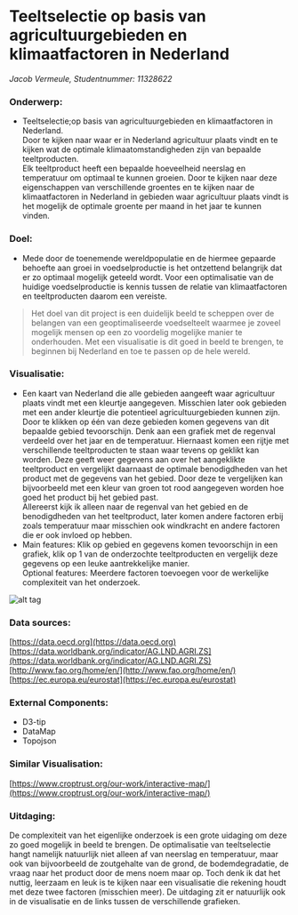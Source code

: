 # Teeltselectie op basis van agricultuurgebieden en klimaatfactoren in Nederland
*Jacob Vermeule, Studentnummer: 11328622*

### Onderwerp:
- Teeltselectie;op basis van agricultuurgebieden en klimaatfactoren in Nederland.<br/>
  Door te kijken naar waar er in Nederland agricultuur plaats vindt en te kijken wat de optimale klimaatomstandigheden zijn van bepaalde teeltproducten. <br/>
  Elk teeltproduct heeft een bepaalde hoeveelheid neerslag en temperatuur om optimaal te kunnen groeien. Door te kijken naar deze eigenschappen 
  van verschillende groentes en te kijken naar de klimaatfactoren in Nederland in gebieden waar agricultuur plaats vindt is het mogelijk de 
  optimale groente per maand in het jaar te kunnen vinden.
  
    
 ### Doel:
 - Mede door de toenemende wereldpopulatie en de hiermee gepaarde behoefte aan groei in voedselproductie is het ontzettend belangrijk
   dat er zo optimaal mogelijk geteeld wordt. Voor een optimalisatie van de huidige voedselproductie is kennis tussen de relatie van 
   klimaatfactoren en teeltproducten daarom een vereiste.<br/>
 >Het doel van dit project is een duidelijk beeld te scheppen over de belangen van een geoptimaliseerde voedselteelt waarmee je zoveel 
 mogelijk mensen op een zo voordelig mogelijke manier te onderhouden. Met een visualisatie is dit goed in beeld te brengen, te beginnen bij 
 Nederland en toe te passen op de hele wereld.
  
### Visualisatie:
- Een kaart van Nederland die alle gebieden aangeeft waar agricultuur plaats vindt met een kleurtje aangegeven. Misschien later ook gebieden
  met een ander kleurtje die potentieel agricultuurgebieden kunnen zijn.<br/>
  Door te klikken op één van deze gebieden komen gegevens van dit bepaalde gebied tevoorschijn. Denk aan een grafiek met de regenval verdeeld 
  over het jaar en de temperatuur. Hiernaast komen een rijtje met verschillende teeltproducten te staan waar tevens op geklikt kan worden.
  Deze geeft weer gegevens aan over het aangeklikte teeltproduct en vergelijkt daarnaast de optimale benodigdheden van het product met de gegevens
  van het gebied. Door deze te vergelijken kan bijvoorbeeld met een kleur van groen tot rood aangegeven worden hoe goed het product bij het gebied
  past.<br/>
  Allereerst kijk ik alleen naar de regenval van het gebied en de benodigdheden van het teeltproduct, later komen andere factoren erbij zoals 
  temperatuur maar misschien ook windkracht en andere factoren die er ook invloed op hebben.
- Main features: Klik op gebied en gegevens komen tevoorschijn in een grafiek, klik op 1 van de onderzochte teeltproducten en vergelijk deze 
  gegevens op een leuke aantrekkelijke manier.<br/>
  Optional features: Meerdere factoren toevoegen voor de werkelijke complexiteit van het onderzoek.

![alt tag](https://github.com/MSVermet/Project/blob/master/doc/Project-visualisation.png)

### Data sources: <br />
[https://data.oecd.org](https://data.oecd.org)<br />
[https://data.worldbank.org/indicator/AG.LND.AGRI.ZS](https://data.worldbank.org/indicator/AG.LND.AGRI.ZS)<br />
[http://www.fao.org/home/en/](http://www.fao.org/home/en/)<br />
[https://ec.europa.eu/eurostat](https://ec.europa.eu/eurostat)<br />


### External Components:
- D3-tip
- DataMap
- Topojson

### Similar Visualisation:<br />
[https://www.croptrust.org/our-work/interactive-map/](https://www.croptrust.org/our-work/interactive-map/)


### Uitdaging:<br/>
De complexiteit van het eigenlijke onderzoek is een grote uidaging om deze zo goed mogelijk in beeld te brengen. De optimalisatie van 
teeltselectie hangt namelijk natuurlijk niet alleen af van neerslag en temperatuur, maar ook van bijvoorbeeld de zoutgehalte van de grond,
de bodemdegradatie, de vraag naar het product door de mens noem maar op. Toch denk ik dat het nuttig, leerzaam en leuk is te kijken naar 
een visualisatie die rekening houdt met deze twee factoren (misschien meer). De uitdaging zit er natuurlijk ook in de visualisatie en de links
tussen de verschillende grafieken.
